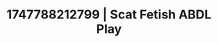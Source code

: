 ---
categories:
- Nude shadows
- Fantasy lover
- Booty worship
- Queer kinks
- Deep gaze
image: /assets/images/1747788212799.jpg
layout: post
seo:
  description: Featured content with premium Scat Fetish, ABDL Play. HD images available.
  keywords: Scat Fetish, ABDL Play
  og_image: /assets/images/1747788212799.jpg
  schema_type: VisualArtwork
tags:
- ABDL Play
- Scat Fetish
- '#1747788212799'
title: 1747788212799 | Scat Fetish ABDL Play
---